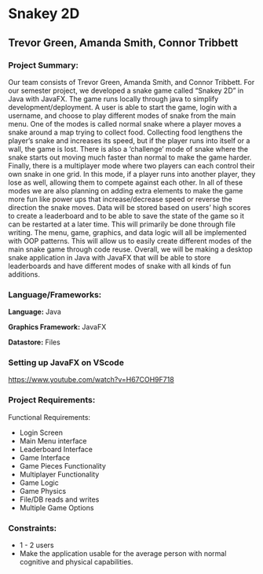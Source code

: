 #  Snakey 2D #
## Trevor Green, Amanda Smith, Connor Tribbett ##

### Project Summary: ###
Our team consists of Trevor Green, Amanda Smith, and Connor Tribbett. For our semester project, we developed a snake game called “Snakey 2D” in Java with JavaFX. The game runs locally through java to simplify development/deployment. A user is able to start the game, login with a username, and choose to play different modes of snake from the main menu. One of the modes is called normal snake where a player moves a snake around a map trying to collect food. Collecting food lengthens the player’s snake and increases its speed, but if the player runs into itself or a wall, the game is lost. There is also a ‘challenge’ mode of snake where the snake starts out moving much faster than normal to make the game harder. Finally, there is a multiplayer mode where two players can each control their own snake in one grid. In this mode, if a player runs into another player, they lose as well, allowing them to compete against each other. In all of these modes we are also planning on adding extra elements to make the game more fun like power ups that increase/decrease speed or reverse the direction the snake moves. Data will be stored based on users’ high scores to create a leaderboard and to be able to save the state of the game so it can be restarted at a later time. This will primarily be done through file writing. The menu, game, graphics, and data logic will all be implemented with OOP patterns. This will allow us to easily create different modes of the main snake game through code reuse. Overall, we will be making a desktop snake application in Java with JavaFX that will be able to store leaderboards and have different modes of snake with all kinds of fun additions.

### Language/Frameworks: ###

**Language:** Java

**Graphics Framework:** JavaFX

**Datastore:** Files

### Setting up JavaFX on VScode ###
https://www.youtube.com/watch?v=H67COH9F718

### Project Requirements: ###
Functional Requirements:
 * Login Screen
 * Main Menu interface
* Leaderboard Interface
* Game Interface
* Game Pieces Functionality
* Multiplayer Functionality
* Game Logic 
* Game Physics
* File/DB reads and writes
* Multiple Game Options

### Constraints: ###
* 1 - 2 users 
* Make the application usable for the average person with normal cognitive and physical capabilities.

